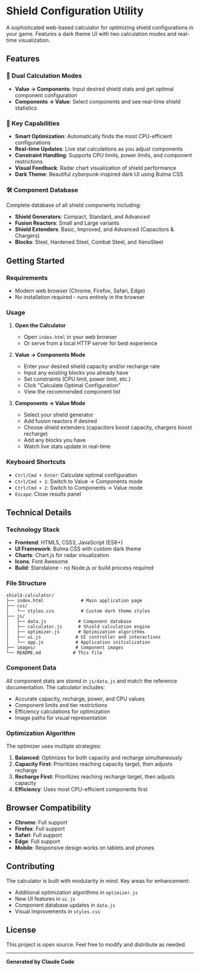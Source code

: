 # Shield Configuration Utility

A sophisticated web-based calculator for optimizing shield configurations in your game. Features a dark theme UI with two calculation modes and real-time visualization.

## Features

### 🎯 Dual Calculation Modes
- **Value → Components**: Input desired shield stats and get optimal component configuration
- **Components → Value**: Select components and see real-time shield statistics

### 🌟 Key Capabilities
- **Smart Optimization**: Automatically finds the most CPU-efficient configurations
- **Real-time Updates**: Live stat calculations as you adjust components
- **Constraint Handling**: Supports CPU limits, power limits, and component restrictions
- **Visual Feedback**: Radar chart visualization of shield performance
- **Dark Theme**: Beautiful cyberpunk-inspired dark UI using Bulma CSS

### 🛠️ Component Database
Complete database of all shield components including:
- **Shield Generators**: Compact, Standard, and Advanced
- **Fusion Reactors**: Small and Large variants
- **Shield Extenders**: Basic, Improved, and Advanced (Capacitors & Chargers)
- **Blocks**: Steel, Hardened Steel, Combat Steel, and XenoSteel

## Getting Started

### Requirements
- Modern web browser (Chrome, Firefox, Safari, Edge)
- No installation required - runs entirely in the browser

### Usage

1. **Open the Calculator**
   - Open `index.html` in your web browser
   - Or serve from a local HTTP server for best experience

2. **Value → Components Mode**
   - Enter your desired shield capacity and/or recharge rate
   - Input any existing blocks you already have
   - Set constraints (CPU limit, power limit, etc.)
   - Click "Calculate Optimal Configuration"
   - View the recommended component list

3. **Components → Value Mode**
   - Select your shield generator
   - Add fusion reactors if desired
   - Choose shield extenders (capacitors boost capacity, chargers boost recharge)
   - Add any blocks you have
   - Watch live stats update in real-time

### Keyboard Shortcuts
- `Ctrl/Cmd + Enter`: Calculate optimal configuration
- `Ctrl/Cmd + 1`: Switch to Value → Components mode
- `Ctrl/Cmd + 2`: Switch to Components → Value mode
- `Escape`: Close results panel

## Technical Details

### Technology Stack
- **Frontend**: HTML5, CSS3, JavaScript (ES6+)
- **UI Framework**: Bulma CSS with custom dark theme
- **Charts**: Chart.js for radar visualization
- **Icons**: Font Awesome
- **Build**: Standalone - no Node.js or build process required

### File Structure
```
shield-calculator/
├── index.html              # Main application page
├── css/
│   └── styles.css          # Custom dark theme styles
├── js/
│   ├── data.js            # Component database
│   ├── calculator.js      # Shield calculation engine
│   ├── optimizer.js       # Optimization algorithms
│   ├── ui.js             # UI controller and interactions
│   └── app.js            # Application initialization
├── images/               # Component images
└── README.md            # This file
```

### Component Data
All component stats are stored in `js/data.js` and match the reference documentation. The calculator includes:
- Accurate capacity, recharge, power, and CPU values
- Component limits and tier restrictions
- Efficiency calculations for optimization
- Image paths for visual representation

### Optimization Algorithm
The optimizer uses multiple strategies:
1. **Balanced**: Optimizes for both capacity and recharge simultaneously
2. **Capacity First**: Prioritizes reaching capacity target, then adjusts recharge
3. **Recharge First**: Prioritizes reaching recharge target, then adjusts capacity
4. **Efficiency**: Uses most CPU-efficient components first

## Browser Compatibility

- **Chrome**: Full support
- **Firefox**: Full support
- **Safari**: Full support
- **Edge**: Full support
- **Mobile**: Responsive design works on tablets and phones

## Contributing

The calculator is built with modularity in mind. Key areas for enhancement:
- Additional optimization algorithms in `optimizer.js`
- New UI features in `ui.js`
- Component database updates in `data.js`
- Visual improvements in `styles.css`

## License

This project is open source. Feel free to modify and distribute as needed.

---

**Generated by Claude Code**